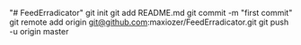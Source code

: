 "# FeedErradicator"  git init git add README.md git commit -m "first commit" git remote add origin git@github.com:maxiozer/FeedErradicator.git git push -u origin master
